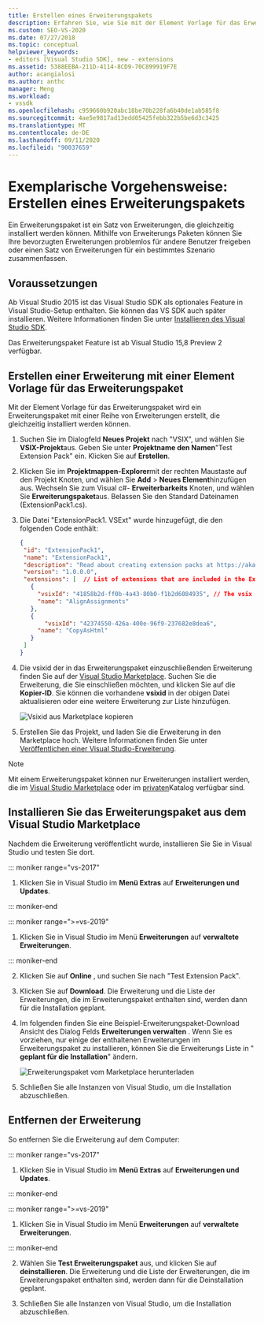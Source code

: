 ```yaml
---
title: Erstellen eines Erweiterungspakets
description: Erfahren Sie, wie Sie mit der Element Vorlage für das Erweiterungspaket ein Erweiterungspaket erstellen.
ms.custom: SEO-VS-2020
ms.date: 07/27/2018
ms.topic: conceptual
helpviewer_keywords:
- editors [Visual Studio SDK], new - extensions
ms.assetid: 5388EEBA-211D-4114-8CD9-70C899919F7E
author: acangialosi
ms.author: anthc
manager: Meng
ms.workload:
- vssdk
ms.openlocfilehash: c959660b920abc18be70b228fa6b40de1ab585f8
ms.sourcegitcommit: 4ae5e9817ad13edd05425febb322b5be6d3c3425
ms.translationtype: MT
ms.contentlocale: de-DE
ms.lasthandoff: 09/11/2020
ms.locfileid: "90037659"
---
```

# <a name="walkthrough-create-an-extension-pack"></a>Exemplarische Vorgehensweise: Erstellen eines Erweiterungspakets

Ein Erweiterungspaket ist ein Satz von Erweiterungen, die gleichzeitig installiert werden können. Mithilfe von Erweiterungs Paketen können Sie Ihre bevorzugten Erweiterungen problemlos für andere Benutzer freigeben oder einen Satz von Erweiterungen für ein bestimmtes Szenario zusammenfassen.

## <a name="prerequisites"></a>Voraussetzungen

Ab Visual Studio 2015 ist das Visual Studio SDK als optionales Feature in Visual Studio-Setup enthalten. Sie können das VS SDK auch später installieren. Weitere Informationen finden Sie unter [Installieren des Visual Studio SDK](../extensibility/installing-the-visual-studio-sdk.md).

Das Erweiterungspaket Feature ist ab Visual Studio 15,8 Preview 2 verfügbar.

## <a name="create-an-extension-with-an-extension-pack-item-template"></a>Erstellen einer Erweiterung mit einer Element Vorlage für das Erweiterungspaket

Mit der Element Vorlage für das Erweiterungspaket wird ein Erweiterungspaket mit einer Reihe von Erweiterungen erstellt, die gleichzeitig installiert werden können.

1. Suchen Sie im Dialogfeld **Neues Projekt** nach "VSIX", und wählen Sie **VSIX-Projekt**aus. Geben Sie unter **Projektname den Namen**"Test Extension Pack" ein. Klicken Sie auf **Erstellen**.

2. Klicken Sie im **Projektmappen-Explorer**mit der rechten Maustaste auf den Projekt Knoten, und wählen Sie **Add**  >  **Neues Element**hinzufügen aus. Wechseln Sie zum Visual c#- **Erweiterbarkeits** Knoten, und wählen Sie **Erweiterungspaket**aus. Belassen Sie den Standard Dateinamen (ExtensionPack1.cs).

3. Die Datei "ExtensionPack1. VSExt" wurde hinzugefügt, die den folgenden Code enthält:

   ```json
   {
    "id": "ExtensionPack1",
    "name": "ExtensionPack1",
    "description": "Read about creating extension packs at https://aka.ms/vsextpack",
    "version": "1.0.0.0",
    "extensions": [  // List of extensions that are included in the Extension Pack.
      {
        "vsixId": "41858b2d-ff0b-4a43-80b0-f1b2d6084935", // The vsix id of the extension you want to   include.
        "name": "AlignAssignments"
      },
      {
          "vsixId": "42374550-426a-400e-96f9-237682e8dea6",
        "name": "CopyAsHtml"
      }
    ]
   }
   ```

4. Die vsixid der in das Erweiterungspaket einzuschließenden Erweiterung finden Sie auf der [Visual Studio Marketplace](https://marketplace.visualstudio.com/). Suchen Sie die Erweiterung, die Sie einschließen möchten, und klicken Sie auf die **Kopier-ID**. Sie können die vorhandene **vsixid** in der obigen Datei aktualisieren oder eine weitere Erweiterung zur Liste hinzufügen.

    ![Vsixid aus Marketplace kopieren](media/vsixid-marketplace.png)

5. Erstellen Sie das Projekt, und laden Sie die Erweiterung in den Marketplace hoch. Weitere Informationen finden Sie unter [Veröffentlichen einer Visual Studio-Erweiterung](../extensibility/walkthrough-publishing-a-visual-studio-extension.md).

> [!NOTE]
> Mit einem Erweiterungspaket können nur Erweiterungen installiert werden, die im [Visual Studio Marketplace](https://marketplace.visualstudio.com/) oder im [privaten](../extensibility/how-to-create-an-atom-feed-for-a-private-gallery.md)Katalog verfügbar sind.

## <a name="install-the-extension-pack-from-the-visual-studio-marketplace"></a>Installieren Sie das Erweiterungspaket aus dem Visual Studio Marketplace

Nachdem die Erweiterung veröffentlicht wurde, installieren Sie Sie in Visual Studio und testen Sie dort.

::: moniker range="vs-2017"

1. Klicken Sie in Visual Studio im **Menü Extras** auf **Erweiterungen und Updates**.

::: moniker-end

::: moniker range=">=vs-2019"

1. Klicken Sie in Visual Studio im Menü **Erweiterungen** auf **verwaltete Erweiterungen**.

::: moniker-end

2. Klicken Sie auf **Online** , und suchen Sie nach "Test Extension Pack".

3. Klicken Sie auf **Download**. Die Erweiterung und die Liste der Erweiterungen, die im Erweiterungspaket enthalten sind, werden dann für die Installation geplant.

4. Im folgenden finden Sie eine Beispiel-Erweiterungspaket-Download Ansicht des Dialog Felds **Erweiterungen verwalten** . Wenn Sie es vorziehen, nur einige der enthaltenen Erweiterungen im Erweiterungspaket zu installieren, können Sie die Erweiterungs Liste in " **geplant für die Installation**" ändern.

    ![Erweiterungspaket vom Marketplace herunterladen](media/vside-extensionpack.png)

5. Schließen Sie alle Instanzen von Visual Studio, um die Installation abzuschließen.

## <a name="remove-the-extension"></a>Entfernen der Erweiterung

So entfernen Sie die Erweiterung auf dem Computer:

::: moniker range="vs-2017"

1. Klicken Sie in Visual Studio im **Menü Extras** auf **Erweiterungen und Updates**.

::: moniker-end

::: moniker range=">=vs-2019"

1. Klicken Sie in Visual Studio im Menü **Erweiterungen** auf **verwaltete Erweiterungen**.

::: moniker-end

2. Wählen Sie **Test Erweiterungspaket** aus, und klicken Sie auf **deinstallieren**. Die Erweiterung und die Liste der Erweiterungen, die im Erweiterungspaket enthalten sind, werden dann für die Deinstallation geplant.

3. Schließen Sie alle Instanzen von Visual Studio, um die Installation abzuschließen.
